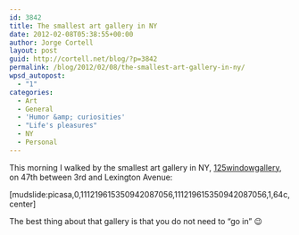 ```yaml
---
id: 3842
title: The smallest art gallery in NY
date: 2012-02-08T05:38:55+00:00
author: Jorge Cortell
layout: post
guid: http://cortell.net/blog/?p=3842
permalink: /blog/2012/02/08/the-smallest-art-gallery-in-ny/
wpsd_autopost:
  - "1"
categories:
  - Art
  - General
  - 'Humor &amp; curiosities'
  - "Life's pleasures"
  - NY
  - Personal
---
```

This morning I walked by the smallest art gallery in NY, <a title="http://125windowgallery.tumblr.com/" href="http://125windowgallery.tumblr.com/" target="_blank">125windowgallery</a>, on 47th between 3rd and Lexington Avenue:

[mudslide:picasa,0,111219615350942087056,111219615350942087056,1,64c,center]

The best thing about that gallery is that you do not need to &#8220;go in&#8221; 😉